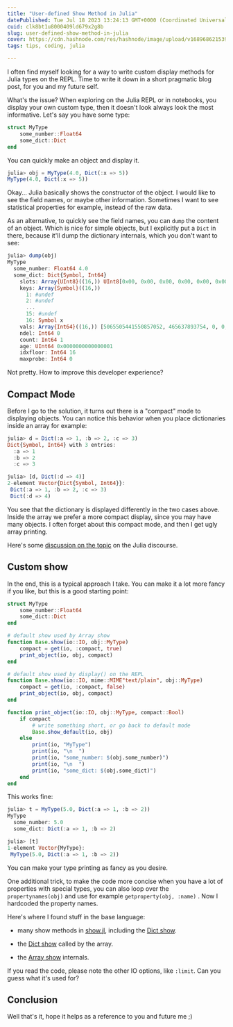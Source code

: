 ```yaml
---
title: "User-defined Show Method in Julia"
datePublished: Tue Jul 18 2023 13:24:13 GMT+0000 (Coordinated Universal Time)
cuid: clk8bt1u8000409ld679x2g8b
slug: user-defined-show-method-in-julia
cover: https://cdn.hashnode.com/res/hashnode/image/upload/v1689686215391/469dd124-564a-4ccf-a118-c1c9f885f6b6.png
tags: tips, coding, julia

---
```


I often find myself looking for a way to write custom display methods for Julia types on the REPL. Time to write it down in a short pragmatic blog post, for you and my future self.

What's the issue? When exploring on the Julia REPL or in notebooks, you display your own custom type, then it doesn't look always look the most informative. Let's say you have some type:

```julia
struct MyType
    some_number::Float64
    some_dict::Dict
end
```

You can quickly make an object and display it.

```julia
julia> obj = MyType(4.0, Dict(:x => 5))
MyType(4.0, Dict(:x => 5))
```

Okay... Julia basically shows the constructor of the object. I would like to see the field names, or maybe other information. Sometimes I want to see statistical properties for example, instead of the raw data.

As an alternative, to quickly see the field names, you can `dump` the content of an object. Which is nice for simple objects, but I explicitly put a `Dict` in there, because it'll dump the dictionary internals, which you don't want to see:

```julia
julia> dump(obj)
MyType
  some_number: Float64 4.0
  some_dict: Dict{Symbol, Int64}
    slots: Array{UInt8}((16,)) UInt8[0x00, 0x00, 0x00, 0x00, 0x00, 0x00, 0x00, 0x00, 0x00, 0x00, 0x00, 0x00, 0x00, 0x00, 0x00, 0x82]
    keys: Array{Symbol}((16,))
      1: #undef
      2: #undef
      ...
      15: #undef
      16: Symbol x
    vals: Array{Int64}((16,)) [5065505441550857052, 465637893754, 0, 0, 0, 0, 0, 0, 0, 0, 0, 0, 0, 0, 0, 5]
    ndel: Int64 0
    count: Int64 1
    age: UInt64 0x0000000000000001
    idxfloor: Int64 16
    maxprobe: Int64 0
```

Not pretty. How to improve this developer experience?

## Compact Mode

Before I go to the solution, it turns out there is a "compact" mode to displaying objects. You can notice this behavior when you place dictionaries inside an array for example:

```julia
julia> d = Dict(:a => 1, :b => 2, :c => 3)
Dict{Symbol, Int64} with 3 entries:
  :a => 1
  :b => 2
  :c => 3

julia> [d, Dict(:d => 4)]
2-element Vector{Dict{Symbol, Int64}}:
 Dict(:a => 1, :b => 2, :c => 3)
 Dict(:d => 4)
```

You see that the dictionary is displayed differently in the two cases above. Inside the array we prefer a more compact display, since you may have many objects. I often forget about this compact mode, and then I get ugly array printing.

Here's some [discussion on the topic](https://discourse.julialang.org/t/show-and-showcompact-on-custom-types/8493) on the Julia discourse.

## Custom show

In the end, this is a typical approach I take. You can make it a lot more fancy if you like, but this is a good starting point:

```julia
struct MyType
    some_number::Float64
    some_dict::Dict
end

# default show used by Array show
function Base.show(io::IO, obj::MyType)
    compact = get(io, :compact, true)
    print_object(io, obj, compact)
end

# default show used by display() on the REPL
function Base.show(io::IO, mime::MIME"text/plain", obj::MyType)
    compact = get(io, :compact, false)
    print_object(io, obj, compact)
end

function print_object(io::IO, obj::MyType, compact::Bool)
    if compact
        # write something short, or go back to default mode
        Base.show_default(io, obj)
    else
        print(io, "MyType")
        print(io, "\n  ")
        print(io, "some_number: $(obj.some_number)")
        print(io, "\n  ")
        print(io, "some_dict: $(obj.some_dict)")
    end
end
```

This works fine:

```julia
julia> t = MyType(5.0, Dict(:a => 1, :b => 2))
MyType
  some_number: 5.0
  some_dict: Dict(:a => 1, :b => 2)

julia> [t]
1-element Vector{MyType}:
 MyType(5.0, Dict(:a => 1, :b => 2))
```

You can make your type printing as fancy as you desire.

One additional trick, to make the code more concise when you have a lot of properties with special types, you can also loop over the `propertynames(obj)` and use for example `getproperty(obj, :name)` . Now I hardcoded the property names.

Here's where I found stuff in the base language:

* many show methods in [show.jl](https://github.com/JuliaLang/julia/blob/master/base/show.jl), including the [Dict show](https://github.com/JuliaLang/julia/blob/master/base/show.jl#L147).
    
* the [Dict show](https://github.com/JuliaLang/julia/blob/master/base/dict.jl#L3) called by the array.
    
* the [Array show](https://github.com/JuliaLang/julia/blob/master/base/arrayshow.jl) internals.
    

If you read the code, please note the other IO options, like `:limit`. Can you guess what it's used for?

## Conclusion

Well that's it, hope it helps as a reference to you and future me ;)